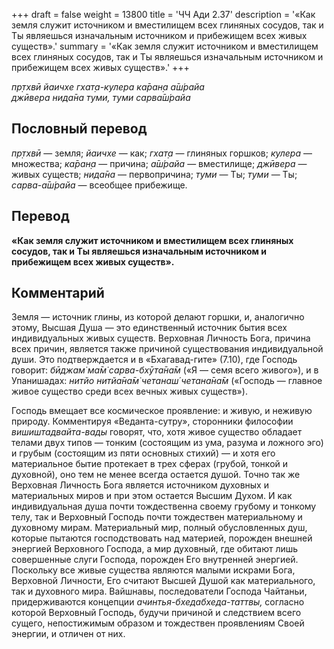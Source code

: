 +++
draft = false
weight = 13800
title = 'ЧЧ Ади 2.37'
description = '«Как земля служит источником и вместилищем всех глиняных сосудов, так и Ты являешься изначальным источником и прибежищем всех живых существ».'
summary = '«Как земля служит источником и вместилищем всех глиняных сосудов, так и Ты являешься изначальным источником и прибежищем всех живых существ».'
+++

_пр̣тхвӣ йаичхе гхат̣а-кулера ка̄ран̣а а̄ш́райа  
джӣвера нида̄на туми, туми сарва̄ш́райа_

## Пословный перевод

_пр̣тхвӣ_ — земля; _йаичхе_ — как; _гхат̣а_ — глиняных горшков; _кулера_ — множества; _ка̄ран̣а_ — причина; _а̄ш́райа_ — вместилище; _джӣвера_ — живых существ; _нида̄на_ — первопричина; _туми_ — Ты; _туми_ — Ты; _сарва_\-_а̄ш́райа_ — всеобщее прибежище.

## Перевод

**«Как земля служит источником и вместилищем всех глиняных сосудов, так и Ты являешься изначальным источником и прибежищем всех живых существ».**

## Комментарий

Земля — источник глины, из которой делают горшки, и, аналогично этому, Высшая Душа — это единственный источник бытия всех индивидуальных живых существ. Верховная Личность Бога, причина всех причин, является также причиной существования индивидуальной души. Это подтверждается и в «Бхагавад-гите» (7.10), где Господь говорит: _бӣджам̇ ма̄м̇ сарва-бхӯта̄на̄м_ («Я — семя всего живого»), и в Упанишадах: _нитйо нитйа̄на̄м̇ четанаш́ четана̄на̄м_ («Господь — главное живое существо среди всех вечных живых существ»).

Господь вмещает все космическое проявление: и живую, и неживую природу. Комментируя «Веданта-сутру», сторонники философии _вишиштадвайта-вады_ говорят, что, хотя живое существо обладает телами двух типов — тонким (состоящим из ума, разума и ложного эго) и грубым (состоящим из пяти основных стихий) — и хотя его материальное бытие протекает в трех сферах (грубой, тонкой и духовной), оно тем не менее всегда остается душой. Точно так же Верховная Личность Бога является источником духовных и материальных миров и при этом остается Высшим Духом. И как индивидуальная душа почти тождественна своему грубому и тонкому телу, так и Верховный Господь почти тождествен материальному и духовному мирам. Материальный мир, полный обусловленных душ, которые пытаются господствовать над материей, порожден внешней энергией Верховного Господа, а мир духовный, где обитают лишь совершенные слуги Господа, порожден Его внутренней энергией. Поскольку все живые существа являются малыми искрами Бога, Верховной Личности, Его считают Высшей Душой как материального, так и духовного мира. Вайшнавы, последователи Господа Чайтаньи, придерживаются концепции _ачинтья-бхедабхеда-таттвы,_ согласно которой Верховный Господь, будучи причиной и следствием всего сущего, непостижимым образом и тождествен проявлениям Своей энергии, и отличен от них.
